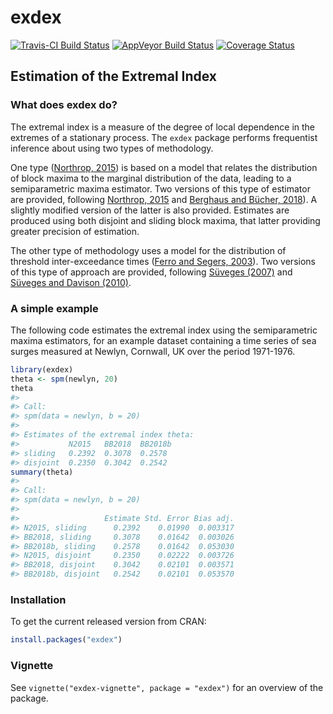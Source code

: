 
<!-- README.md is generated from README.Rmd. Please edit that file -->
exdex
=====

[![Travis-CI Build Status](https://travis-ci.org/paulnorthrop/exdex.svg?branch=master)](https://travis-ci.org/paulnorthrop/exdex) [![AppVeyor Build Status](https://ci.appveyor.com/api/projects/status/github/paulnorthrop/exdex?branch=master&svg=true)](https://ci.appveyor.com/project/paulnorthrop/exdex) [![Coverage Status](https://codecov.io/github/paulnorthrop/exdex/coverage.svg?branch=master)](https://codecov.io/github/paulnorthrop/exdex?branch=master)

Estimation of the Extremal Index
--------------------------------

### What does exdex do?

The extremal index is a measure of the degree of local dependence in the extremes of a stationary process. The `exdex` package performs frequentist inference about using two types of methodology.

One type ([Northrop, 2015](https://doi.org/10.1007/s10687-015-0221-5)) is based on a model that relates the distribution of block maxima to the marginal distribution of the data, leading to a semiparametric maxima estimator. Two versions of this type of estimator are provided, following [Northrop, 2015](https://doi.org/10.1007/s10687-015-0221-5) and [Berghaus and Bücher, 2018](https://doi.org/10.1214/17-AOS1621)). A slightly modified version of the latter is also provided. Estimates are produced using both disjoint and sliding block maxima, that latter providing greater precision of estimation.

The other type of methodology uses a model for the distribution of threshold inter-exceedance times ([Ferro and Segers, 2003](https://doi.org/10.1111/1467-9868.00401)). Two versions of this type of approach are provided, following [Süveges (2007)](https://doi.org/10.1007/s10687-007-0034-2) and [Süveges and Davison (2010)](https://doi.org/10.1214/09-AOAS292).

### A simple example

The following code estimates the extremal index using the semiparametric maxima estimators, for an example dataset containing a time series of sea surges measured at Newlyn, Cornwall, UK over the period 1971-1976.

``` r
library(exdex)
theta <- spm(newlyn, 20)
theta
#> 
#> Call:
#> spm(data = newlyn, b = 20)
#> 
#> Estimates of the extremal index theta:
#>           N2015   BB2018  BB2018b
#> sliding   0.2392  0.3078  0.2578 
#> disjoint  0.2350  0.3042  0.2542
summary(theta)
#> 
#> Call:
#> spm(data = newlyn, b = 20)
#> 
#>                   Estimate Std. Error Bias adj.
#> N2015, sliding      0.2392    0.01990  0.003317
#> BB2018, sliding     0.3078    0.01642  0.003026
#> BB2018b, sliding    0.2578    0.01642  0.053030
#> N2015, disjoint     0.2350    0.02222  0.003726
#> BB2018, disjoint    0.3042    0.02101  0.003571
#> BB2018b, disjoint   0.2542    0.02101  0.053570
```

### Installation

To get the current released version from CRAN:

``` r
install.packages("exdex")
```

### Vignette

See `vignette("exdex-vignette", package = "exdex")` for an overview of the package.
